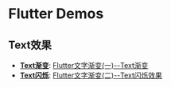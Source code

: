 # Flutter Demos

## Text效果

* **[Text渐变](flutter_text_gradient)**: [Flutter文字渐变(一)--Text渐变](https://blog.xhhold.com/2019/08/03/Flutter%E6%96%87%E5%AD%97%E6%B8%90%E5%8F%98-%E4%B8%80-Text%E6%B8%90%E5%8F%98/)
* **[Text闪烁](flutter_text_shimmer)**: [Flutter文字渐变(二)--Text闪烁效果](https://blog.xhhold.com/2019/08/04/Flutter%E6%96%87%E5%AD%97%E6%B8%90%E5%8F%98-%E4%BA%8C-Text%E9%97%AA%E7%83%81%E6%95%88%E6%9E%9C/)
